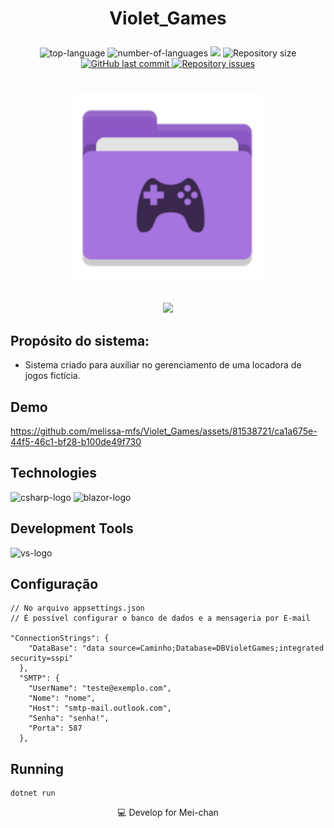 # <p align=center>Violet_Games</p>


<p align="center" display="inline-block">
  <img src="https://img.shields.io/github/languages/top/melissa-mfs/Violet_Games" alt="top-language"/>
  <img src="https://img.shields.io/github/languages/count/melissa-mfs/Violet_Games.svg" alt="number-of-languages"/>
  <a href="https://www.codacy.com/gh/melissa-mfs/Violet_Games/dashboard?utm_source=github.com&amp;utm_medium=referral&amp;utm_content=melissa-mfs/article-model&amp;utm_campaign=Badge_Grade"><img src="https://app.codacy.com/project/badge/Grade/a148a172d5b6471098a0f0166b08e542"/></a>
  <img alt="Repository size" src="https://img.shields.io/github/repo-size/melissa-mfs/Violet_Games.svg">
  <a href="https://github.com/melissa-mfs/Violet_Games/commits/master">
    <img alt="GitHub last commit" src="https://img.shields.io/github/last-commit/melissa-mfs/Violet_Games.svg">
  </a>

   <a href="https://github.com/melissa-mfs/Violet_Games">
    <img alt="Repository issues" src="https://img.shields.io/github/issues/melissa-mfs/Violet_Games.svg">
  </a>

# <p align=center><img src="/lib/img/icon.png" width=300></p>
<p align="center">
   <img src="http://img.shields.io/static/v1?label=STATUS&message=EM%20DESENVOLVIMENTO&color=RED&style=for-the-badge"/>
</p>

## Propósito do sistema:
 - Sistema criado para auxiliar no gerenciamento de uma locadora de jogos fictícia.
 
 ## Demo
https://github.com/melissa-mfs/Violet_Games/assets/81538721/ca1a675e-44f5-46c1-bf28-b100de49f730
 

 ## Technologies

<p display="inline-block">
  <img width="48" src="https://www.freeiconspng.com/uploads/c-logo-icon-18.png" alt="csharp-logo"/>
  <img width="48" src="https://upload.wikimedia.org/wikipedia/commons/d/d0/Blazor.png" alt="blazor-logo"/>
</p>
                                                                                                  
## Development Tools

<p display="inline-block">
  <img width="48" src="https://static.wikia.nocookie.net/logopedia/images/e/ec/Microsoft_Visual_Studio_2022.svg" alt="vs-logo"/>
</p>

## Configuração

```console
// No arquivo appsettings.json
// É possível configurar o banco de dados e a mensageria por E-mail

"ConnectionStrings": {
    "DataBase": "data source=Caminho;Database=DBVioletGames;integrated security=sspi"
  },
  "SMTP": {
    "UserName": "teste@exemplo.com",
    "Nome": "nome",
    "Host": "smtp-mail.outlook.com",
    "Senha": "senha!",
    "Porta": 587
  },
```

## Running

```console
dotnet run
```

<p align=center>💻 Develop for Mei-chan</p>

